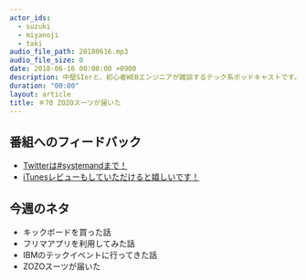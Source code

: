 ```yaml
---
actor_ids:
  - suzuki
  - miyanoji
  - taki
audio_file_path: 20180616.mp3
audio_file_size: 0
date: 2018-06-16 00:00:00 +0900
description: 中堅SIerと、初心者WEBエンジニアが雑談するテック系ポッドキャストです。
duration: "00:00"
layout: article
title: ＃70 ZOZOスーツが届いた
---
```

## 番組へのフィードバック
* [Twitterは#systemandまで！](https://twitter.com/search?q=%23systemand)
* [iTunesレビューもしていただけると嬉しいです！](https://itunes.apple.com/jp/podcast/systemand-online/id1205168408?mt=2)

## 今週のネタ
* キックボードを買った話
* フリマアプリを利用してみた話
* IBMのテックイベントに行ってきた話
* ZOZOスーツが届いた

